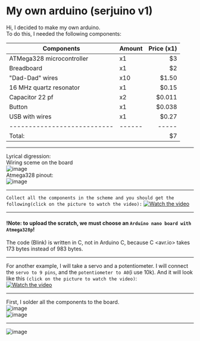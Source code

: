 # My own arduino (serjuino v1)
Hi, I decided to make my own arduino.  
To do this, I needed the following components:  


| Components                 | Amount | Price (x1) |
| ---------------------------| ------ | -----:     |
| ATMega328 microcontroller  |   x1   |    $3      |
| Breadboard                 |   x1   |    $2      |
| "Dad-Dad" wires            |   x10  | $1.50      |
| 16 MHz quartz resonator    |   x1   | $0.15      | 
| Capacitor 22 pf            |   x2   |$0.011      |
| Button                     |   x1   |$0.038      |
| USB with wires             |   x1   | $0.27      |
| ---------------------------| ------ | -----      |
|                   Total:   |        |    $7      |
***
Lyrical digression:  
Wiring sceme on the board  
![image](https://user-images.githubusercontent.com/93592475/140606482-9fc43e99-0ef8-444f-8752-bc5dc794dd73.png)  
Atmega328 pinout:  
![image](https://user-images.githubusercontent.com/93592475/140111147-5cb9827c-f40c-48e6-8d88-9414c390dd31.png)
***
 `Сollect all the components in the scheme and you should get the following(click on the picture to watch the video):`
 [![Watch the video](https://user-images.githubusercontent.com/93592475/140606617-4c612684-1575-4e42-b06f-7d2d49b5f73b.png)](https://www.youtube.com/watch?v=veto45xHCA0)
***  
#### !Note: to upload the scratch, we must choose an `Arduino nano board with Atmega328p`!  
The code (Blink) is written in C, not in Arduino C, because C <avr.io> takes 173 bytes instead of 983 bytes. 
***  
For another example, I will take a servo and a potentiometer. I will connect the `servo to 9 pins`, and the `potentiometer to A0`(i use 10k). And it will look like this `(click on the picture to watch the video)`:  
[![Watch the video](https://user-images.githubusercontent.com/48791896/141270178-9c00429b-f17d-42a1-be5f-fef866437083.png)](https://youtu.be/LdQcaEY1qvc)
***
First, I solder all the components to the board.  
![image](https://user-images.githubusercontent.com/48791896/141270921-628d4fea-8ab9-4787-a211-ee69a0ffe1fc.png)  
![image](https://user-images.githubusercontent.com/48791896/141271015-ea02b25c-f64e-4cf9-9671-64b96f6fc9eb.png)  
***
![image](https://user-images.githubusercontent.com/93592475/144124255-366d9151-ddf2-44ac-b5d4-c11c29251d14.png)
